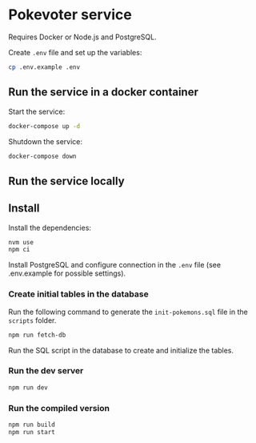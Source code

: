 # Pokevoter service


Requires Docker or Node.js and PostgreSQL.

Create `.env` file and set up the variables:

```sh
cp .env.example .env
```

## Run the service in a docker container

Start the service:

```sh
docker-compose up -d
```

Shutdown the service:

```sh
docker-compose down
```

## Run the service locally

## Install

Install the dependencies:

```sh
nvm use
npm ci
```

Install PostgreSQL and configure connection in the `.env` file (see .env.example for possible settings).

### Create initial tables in the database

Run the following command to generate the `init-pokemons.sql` file in the `scripts` folder.

```sh
npm run fetch-db
```

Run the SQL script in the database to create and initialize the tables.

### Run the dev server

```sh
npm run dev
```

### Run the compiled version

```sh
npm run build
npm run start
```
